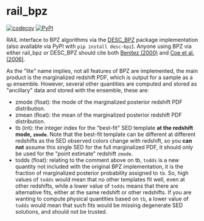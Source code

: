 # rail_bpz

[![codecov](https://codecov.io/gh/LSSTDESC/rail_bpz/branch/main/graph/badge.svg)](https://codecov.io/gh/LSSTDESC/rail_bpz)
[![PyPI](https://img.shields.io/pypi/v/bpz?color=blue&logo=pypi&logoColor=white)](https://pypi.org/project/pz-rail-bpz/)


RAIL interface to BPZ algorithms via the [DESC_BPZ](https://github.com/LSSTDESC/DESC_BPZ) package implementation (also available via PyPI with `pip install desc-bpz`).  Anyone using BPZ via either rail_bpz or DESC_BPZ should cite both [Benitez (2000)](https://ui.adsabs.harvard.edu/abs/2000ApJ...536..571B/abstract) and [Coe et al. (2006)](https://ui.adsabs.harvard.edu/abs/2006AJ....132..926C/abstract).

As the "lite" name implies, not all features of BPZ are implemented, the main product is the marginalized redshift PDF, which is output for a sample as a `qp` ensemble.  However, several other quantities are computed and stored as "ancillary" data and stored with the ensemble, these are:
- zmode (float): the mode of the marginalized posterior redshift PDF distribution.
- zmean (float): the mean of the marginalized posterior redshift PDF distribution.
- tb (int): the integer index for the "best-fit" SED template **at the redshift mode, `zmode`**.  Note that the best-fit template can be different at different redshifts as the SED observed colors change with redshift, so you **can not** assume this single SED for the full marginalized PDF, it should only be used for the "point estimate" redshift `zmode`.
- todds (float): relating to the comment above on tb, `todds` is a new quantity not included with the original BPZ implementation, it is the fraction of marginalized posterior probability assigned to `tb`.  So, high values of `todds` would mean that no other templates fit well, even at other redshifts, while a lower value of `todds` means that there are alternative fits, either at the same redshift or other redshifts.  If you are wanting to compute physical quantities based on `tb`, a lower value of `todds` would mean that such fits would be missing degenerate SED solutions, and should not be trusted.


